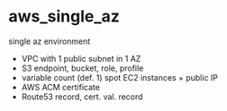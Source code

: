# aws_single_az
single az environment
- VPC with 1 public subnet in 1 AZ
- S3 endpoint, bucket, role, profile
- variable count (def. 1) spot EC2 instances + public IP
- AWS ACM certificate
- Route53 record, cert. val. record
